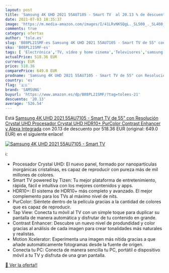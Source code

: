 ```yaml
---
layout: post
title: 'Samsung 4K UHD 2021 55AU7105 - Smart TV  al 20.13 % de descuento'
date: 2021-07-03 18:35:37
image: 'https://m.media-amazon.com/images/I/41LRvNKSQgL._SL500_._SL400_.jpg'
comments: true
category: ofertas
author: 'tole.es'
slug: 'B08PL21SMF-es Samsung 4K UHD 2021 55AU7105 - Smart TV de 55" con...'
sku: 'B08PL21SMF-es'
tags: [ 'Electrónica','TV, vídeo y home cinema','Televisores','samsung','smart','tv', ]
actualPrice: 518.36 EUR
currency: EUR
price: 518.36
comparePrice: 649.0 EUR
prodname: 'Samsung 4K UHD 2021 55AU7105 - Smart TV de 55" con Resolución Crystal UHD  Procesador Crystal UHD  HDR10+  PurColor  Contrast Enhancer y Alexa Integrada'
country: 'es'
flag: '🇪🇸'
brand: 'SAMSUNG'
buyurl: 'https://www.amazon.es/dp/B08PL21SMF/?tag=tolees-21'
descuento: '20.13'
average: '526.54'
---
```


Está [Samsung 4K UHD 2021 55AU7105 - Smart TV de 55" con Resolución Crystal UHD  Procesador Crystal UHD  HDR10+  PurColor  Contrast Enhancer y Alexa Integrada](https://www.amazon.es/dp/B08PL21SMF/?tag=tolees-21) con 20.13 de descuento por 518.36 EUR (original: 649.0 EUR) en el siguiente enlace!

[![Samsung 4K UHD 2021 55AU7105 - Smart TV ](https://m.media-amazon.com/images/I/41LRvNKSQgL._SL500_._SL400_.jpg)](https://www.amazon.es/dp/B08PL21SMF/?tag=tolees-21)

ℹ️:

- Procesador Crystal UHD: El nuevo panel, formado por nanopartículas inorgánicas cristalinas, es capaz de reproducir con pureza más de mil millones de colores.
- Smart TV powered by Tizen: Tu mejor plataforma de entretenimiento, rápida, fácil e intuitiva con los mejores contenidos y apps.
- HDR10+: El sistema de HDR10+ más completo y avanzado. El mejor complemento para los TVs al máximo nivel de nits.
- PurColor: Siéntete dentro de la película gracias a la cantidad de colores que es capaz de reproducir.
- Tap View: Conecta tu móvil al TV con un simple toque para duplicar su pantalla de manera automática y disfrutar de tu contenido en grande.
- Contrast Enhancer: Descubre un nuevo nivel de produndidad y color gracias al análisis de cada imagen para crear tonalidades más naturales y realistas.
- Motion Xcelerator: Experimenta una imagen más nítida gracias a que añade automáticamente fotogramas desde la fuente de origen.
- Conecta tu PC: Conecta de manera sencilla tu PC, portátil o dispositivo móvil a tu TV y disfruta de una gran pantalla.

[🛒 Ver la oferta!!](https://www.amazon.es/dp/B08PL21SMF/?tag=tolees-21)
